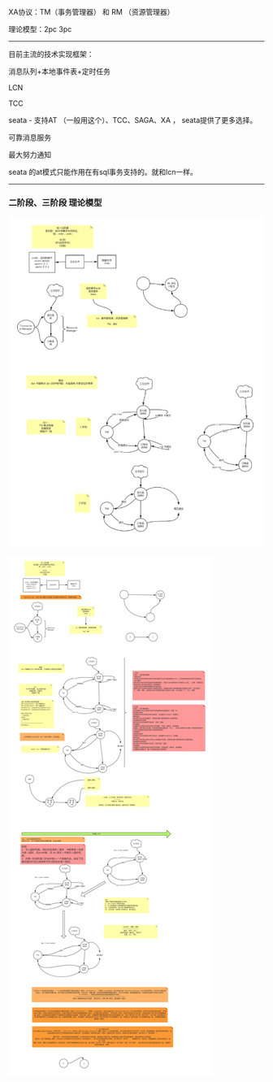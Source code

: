 XA协议：TM（事务管理器）  和  RM （资源管理器）   

理论模型：2pc   3pc

---

目前主流的技术实现框架：

消息队列+本地事件表+定时任务

LCN

TCC

seata - 支持AT （一般用这个）、TCC、SAGA、XA   ， seata提供了更多选择。

可靠消息服务

最大努力通知



seata 的at模式只能作用在有sql事务支持的。就和lcn一样。

---

### 二阶段、三阶段 理论模型

![19-分布式事务-2pc-3pc](images/19-分布式事务-2pc-3pc.png)



![20-分布式事务-2pc-3pc-2](images/20-分布式事务-2pc-3pc-2.png)